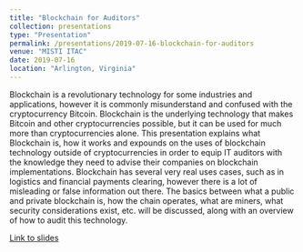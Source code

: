 ```yaml
---
title: "Blockchain for Auditors"
collection: presentations
type: "Presentation"
permalink: /presentations/2019-07-16-blockchain-for-auditors
venue: "MISTI ITAC"
date: 2019-07-16
location: "Arlington, Virginia"
---
```


​Blockchain is a revolutionary technology for some industries and applications, however it is commonly misunderstand and confused with the cryptocurrency Bitcoin. Blockchain is the underlying technology that makes Bitcoin and other cryptocurrencies possible, but it can be used for much more than cryptocurrencies alone. This presentation explains what Blockchain is, how it works and expounds on the uses of blockchain technology outside of cryptocurrencies in order to equip IT auditors with the knowledge they need to advise their companies on blockchain implementations. Blockchain has several very real uses cases, such as in logistics and financial payments clearing, however there is a lot of misleading or false information out there. The basics between what a public and private blockchain is, how the chain operates, what are miners, what security considerations exist, etc. will be discussed, along with an overview of how to audit this technology.

[Link to slides](https://www.slideshare.net/AndrewClark71/blockchain-for-auditors)

